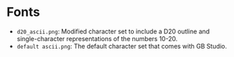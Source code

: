 # Fonts

- `d20_ascii.png`: Modified character set to include a D20 outline and single-character representations of the numbers 10-20.
- `default ascii.png`: The default character set that comes with GB Studio.